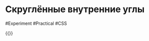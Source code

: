 # Скруглённые внутренние углы

#Experiment #Practical #CSS

{{<Partial src="rounded-inner-corners.html" />}}

